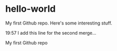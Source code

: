 # hello-world

My first Github repo. Here's some interesting stuff.

19:57 I add this line for the second merge...

My first Github repo

